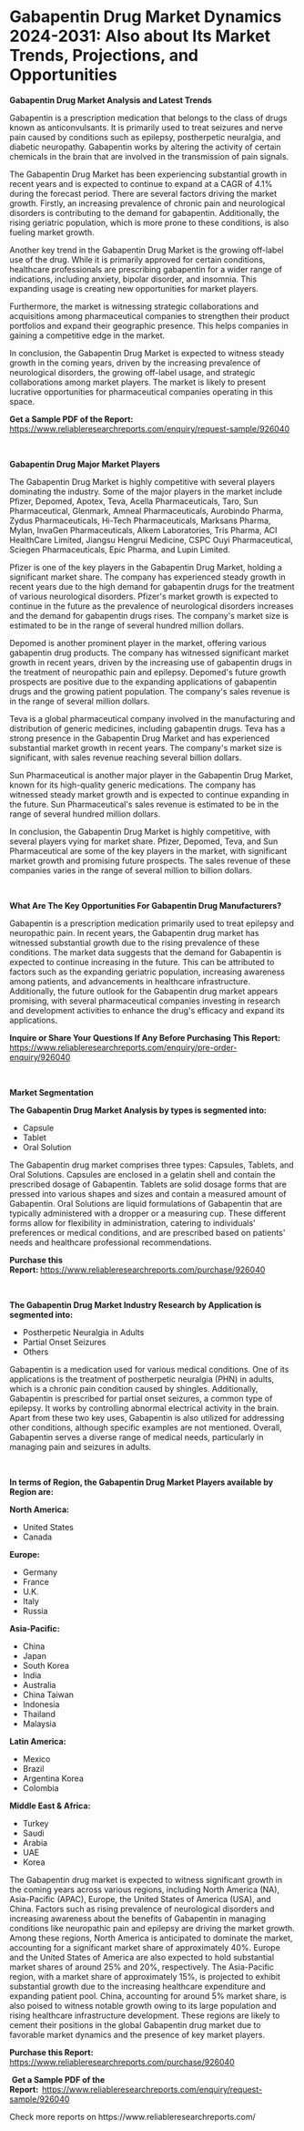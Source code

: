 <p><h1>Gabapentin Drug Market Dynamics 2024-2031: Also about Its Market Trends, Projections, and Opportunities</h1></p><p><strong>Gabapentin Drug Market Analysis and Latest Trends</strong></p>
<p><p>Gabapentin is a prescription medication that belongs to the class of drugs known as anticonvulsants. It is primarily used to treat seizures and nerve pain caused by conditions such as epilepsy, postherpetic neuralgia, and diabetic neuropathy. Gabapentin works by altering the activity of certain chemicals in the brain that are involved in the transmission of pain signals.</p><p>The Gabapentin Drug Market has been experiencing substantial growth in recent years and is expected to continue to expand at a CAGR of 4.1% during the forecast period. There are several factors driving the market growth. Firstly, an increasing prevalence of chronic pain and neurological disorders is contributing to the demand for gabapentin. Additionally, the rising geriatric population, which is more prone to these conditions, is also fueling market growth.</p><p>Another key trend in the Gabapentin Drug Market is the growing off-label use of the drug. While it is primarily approved for certain conditions, healthcare professionals are prescribing gabapentin for a wider range of indications, including anxiety, bipolar disorder, and insomnia. This expanding usage is creating new opportunities for market players.</p><p>Furthermore, the market is witnessing strategic collaborations and acquisitions among pharmaceutical companies to strengthen their product portfolios and expand their geographic presence. This helps companies in gaining a competitive edge in the market.</p><p>In conclusion, the Gabapentin Drug Market is expected to witness steady growth in the coming years, driven by the increasing prevalence of neurological disorders, the growing off-label usage, and strategic collaborations among market players. The market is likely to present lucrative opportunities for pharmaceutical companies operating in this space.</p></p>
<p><strong>Get a Sample PDF of the Report:&nbsp;</strong> <a href="https://www.reliableresearchreports.com/enquiry/request-sample/926040">https://www.reliableresearchreports.com/enquiry/request-sample/926040</a></p>
<p>&nbsp;</p>
<p><strong>Gabapentin Drug Major Market Players</strong></p>
<p><p>The Gabapentin Drug Market is highly competitive with several players dominating the industry. Some of the major players in the market include Pfizer, Depomed, Apotex, Teva, Acella Pharmaceuticals, Taro, Sun Pharmaceutical, Glenmark, Amneal Pharmaceuticals, Aurobindo Pharma, Zydus Pharmaceuticals, Hi-Tech Pharmaceuticals, Marksans Pharma, Mylan, InvaGen Pharmaceuticals, Alkem Laboratories, Tris Pharma, ACI HealthCare Limited, Jiangsu Hengrui Medicine, CSPC Ouyi Pharmaceutical, Sciegen Pharmaceuticals, Epic Pharma, and Lupin Limited.</p><p>Pfizer is one of the key players in the Gabapentin Drug Market, holding a significant market share. The company has experienced steady growth in recent years due to the high demand for gabapentin drugs for the treatment of various neurological disorders. Pfizer's market growth is expected to continue in the future as the prevalence of neurological disorders increases and the demand for gabapentin drugs rises. The company's market size is estimated to be in the range of several hundred million dollars.</p><p>Depomed is another prominent player in the market, offering various gabapentin drug products. The company has witnessed significant market growth in recent years, driven by the increasing use of gabapentin drugs in the treatment of neuropathic pain and epilepsy. Depomed's future growth prospects are positive due to the expanding applications of gabapentin drugs and the growing patient population. The company's sales revenue is in the range of several million dollars.</p><p>Teva is a global pharmaceutical company involved in the manufacturing and distribution of generic medicines, including gabapentin drugs. Teva has a strong presence in the Gabapentin Drug Market and has experienced substantial market growth in recent years. The company's market size is significant, with sales revenue reaching several billion dollars.</p><p>Sun Pharmaceutical is another major player in the Gabapentin Drug Market, known for its high-quality generic medications. The company has witnessed steady market growth and is expected to continue expanding in the future. Sun Pharmaceutical's sales revenue is estimated to be in the range of several hundred million dollars.</p><p>In conclusion, the Gabapentin Drug Market is highly competitive, with several players vying for market share. Pfizer, Depomed, Teva, and Sun Pharmaceutical are some of the key players in the market, with significant market growth and promising future prospects. The sales revenue of these companies varies in the range of several million to billion dollars.</p></p>
<p>&nbsp;</p>
<p><strong>What Are The Key Opportunities For Gabapentin Drug Manufacturers?</strong></p>
<p><p>Gabapentin is a prescription medication primarily used to treat epilepsy and neuropathic pain. In recent years, the Gabapentin drug market has witnessed substantial growth due to the rising prevalence of these conditions. The market data suggests that the demand for Gabapentin is expected to continue increasing in the future. This can be attributed to factors such as the expanding geriatric population, increasing awareness among patients, and advancements in healthcare infrastructure. Additionally, the future outlook for the Gabapentin drug market appears promising, with several pharmaceutical companies investing in research and development activities to enhance the drug's efficacy and expand its applications.</p></p>
<p><strong>Inquire or Share Your Questions If Any Before Purchasing This Report:</strong> <a href="https://www.reliableresearchreports.com/enquiry/pre-order-enquiry/926040">https://www.reliableresearchreports.com/enquiry/pre-order-enquiry/926040</a></p>
<p>&nbsp;</p>
<p><strong>Market Segmentation</strong></p>
<p><strong>The Gabapentin Drug Market Analysis by types is segmented into:</strong></p>
<p><ul><li>Capsule</li><li>Tablet</li><li>Oral Solution</li></ul></p>
<p><p>The Gabapentin drug market comprises three types: Capsules, Tablets, and Oral Solutions. Capsules are enclosed in a gelatin shell and contain the prescribed dosage of Gabapentin. Tablets are solid dosage forms that are pressed into various shapes and sizes and contain a measured amount of Gabapentin. Oral Solutions are liquid formulations of Gabapentin that are typically administered with a dropper or a measuring cup. These different forms allow for flexibility in administration, catering to individuals' preferences or medical conditions, and are prescribed based on patients' needs and healthcare professional recommendations.</p></p>
<p><strong>Purchase this Report:&nbsp;</strong><a href="https://www.reliableresearchreports.com/purchase/926040">https://www.reliableresearchreports.com/purchase/926040</a></p>
<p>&nbsp;</p>
<p><strong>The Gabapentin Drug Market Industry Research by Application is segmented into:</strong></p>
<p><ul><li>Postherpetic Neuralgia in Adults</li><li>Partial Onset Seizures</li><li>Others</li></ul></p>
<p><p>Gabapentin is a medication used for various medical conditions. One of its applications is the treatment of postherpetic neuralgia (PHN) in adults, which is a chronic pain condition caused by shingles. Additionally, Gabapentin is prescribed for partial onset seizures, a common type of epilepsy. It works by controlling abnormal electrical activity in the brain. Apart from these two key uses, Gabapentin is also utilized for addressing other conditions, although specific examples are not mentioned. Overall, Gabapentin serves a diverse range of medical needs, particularly in managing pain and seizures in adults.</p></p>
<p>&nbsp;</p>
<p><strong>In terms of Region, the Gabapentin Drug Market Players available by Region are:</strong></p>
<p>
    <p> <strong> North America: </strong>
        <ul>
            <li>United States</li>
            <li>Canada</li>
        </ul>
        </p> 
    <p> <strong> Europe: </strong>
        <ul>
            <li>Germany</li>
            <li>France</li>
            <li>U.K.</li>
            <li>Italy</li>
            <li>Russia</li>
        </ul>
        </p> 
    <p> <strong> Asia-Pacific: </strong>
        <ul>
            <li>China</li>
            <li>Japan</li>
            <li>South Korea</li>
            <li>India</li>
            <li>Australia</li>
            <li>China Taiwan</li>
            <li>Indonesia</li>
            <li>Thailand</li>
            <li>Malaysia</li>
        </ul>
        </p> 
    <p> <strong> Latin America: </strong>
        <ul>
            <li>Mexico</li>
            <li>Brazil</li>
            <li>Argentina Korea</li>
            <li>Colombia</li>
        </ul>
        </p> 
    <p> <strong> Middle East & Africa: </strong>
        <ul>
            <li>Turkey</li>
            <li>Saudi</li>
            <li>Arabia</li>
            <li>UAE</li>
            <li>Korea</li>
        </ul>
    </p>
    </p>
<p><p>The Gabapentin drug market is expected to witness significant growth in the coming years across various regions, including North America (NA), Asia-Pacific (APAC), Europe, the United States of America (USA), and China. Factors such as rising prevalence of neurological disorders and increasing awareness about the benefits of Gabapentin in managing conditions like neuropathic pain and epilepsy are driving the market growth. Among these regions, North America is anticipated to dominate the market, accounting for a significant market share of approximately 40%. Europe and the United States of America are also expected to hold substantial market shares of around 25% and 20%, respectively. The Asia-Pacific region, with a market share of approximately 15%, is projected to exhibit substantial growth due to the increasing healthcare expenditure and expanding patient pool. China, accounting for around 5% market share, is also poised to witness notable growth owing to its large population and rising healthcare infrastructure development. These regions are likely to cement their positions in the global Gabapentin drug market due to favorable market dynamics and the presence of key market players.</p></p>
<p><strong>Purchase this Report: </strong><a href="https://www.reliableresearchreports.com/purchase/926040">https://www.reliableresearchreports.com/purchase/926040</a></p>
<p>&nbsp;<strong>Get a Sample PDF of the Report:&nbsp;&nbsp;</strong><a href="https://www.reliableresearchreports.com/enquiry/request-sample/926040">https://www.reliableresearchreports.com/enquiry/request-sample/926040</a></p>
<p><strong></strong></p>
<p>Check more reports on https://www.reliableresearchreports.com/</p>